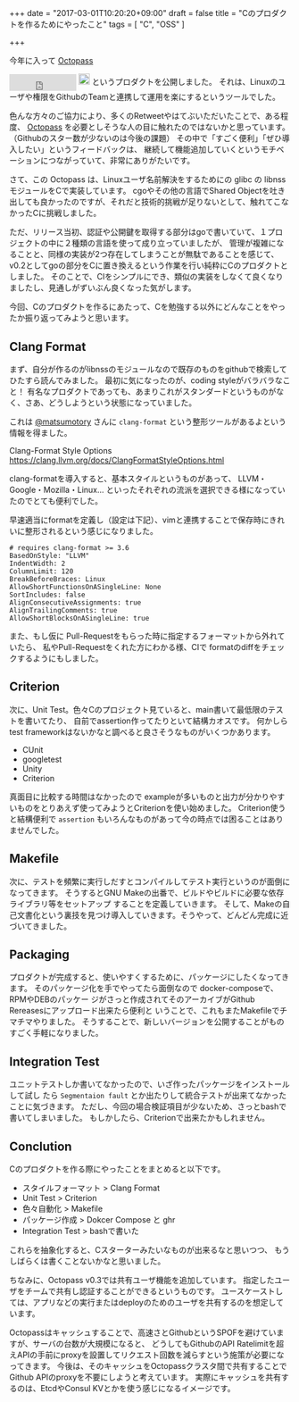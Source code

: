 +++
date = "2017-03-01T10:20:20+09:00"
draft = false
title = "Cのプロダクトを作るためにやったこと"
tags = [ "C", "OSS" ]

+++

<style>.hatena-bookmark-button-frame { vertical-align: middle; }</style>

今年に入って [Octopass][octopass]
<iframe style="width:120px;vertical-align:middle;" src="https://ghbtns.com/github-btn.html?user=linyows&repo=octopass&type=star&count=true&size=large" frameborder="0" scrolling="0" width="160px" height="30px"></iframe>
<a href="http://b.hatena.ne.jp/entry/tomohisaoda.com/posts/2017/ease_management_of_linux_server_administrator.html" class="hatena-bookmark-button" data-hatena-bookmark-layout="basic-label-counter" data-hatena-bookmark-lang="ja" data-hatena-bookmark-height="29" title="このエントリーをはてなブックマークに追加"><img src="https://b.st-hatena.com/images/entry-button/button-only@2x.png" alt="このエントリーをはてなブックマークに追加" width="20" height="20" style="border: none;" /></a><script type="text/javascript" src="https://b.st-hatena.com/js/bookmark_button.js" charset="utf-8" async="async"></script>
というプロダクトを公開しました。
それは、Linuxのユーザや権限をGithubのTeamと連携して運用を楽にするというツールでした。

色んな方々のご協力により、多くのRetweetやはてぶいただいたことで、ある程度、
[Octopass][octopass] を必要としそうな人の目に触れたのではないかと思っています。
（Githubのスター数が少ないのは今後の課題）
その中で「すごく便利」「ぜひ導入したい」というフィードバックは、
継続して機能追加していくというモチベーションにつながっていて、非常にありがたいです。

さて、この Octopass は、Linuxユーザ名前解決をするためにの glibc の libnssモジュールをCで実装しています。
cgoやその他の言語でShared Objectを吐き出しても良かったのですが、それだと技術的挑戦が足りないとして、触れてこなかったCに挑戦しました。

ただ、リリース当初、認証や公開鍵を取得する部分はgoで書いていて、１プロジェクトの中に２種類の言語を使って成り立っていましたが、
管理が複雑になることと、同様の実装が2つ存在してしまうことが無駄であることを感じて、
v0.2としてgoの部分をCに置き換えるという作業を行い純粋にCのプロダクトとしました。
そのことで、CIをシンプルにでき、類似の実装をしなくて良くなりましたし、見通しがずいぶん良くなった気がします。

今回、Cのプロダクトを作るにあたって、Cを勉強する以外にどんなことをやったか振り返ってみようと思います。

Clang Format
------------

まず、自分が作るのがlibnssのモジュールなので既存のものをgithubで検索してひたすら読んでみました。
最初に気になったのが、coding styleがバラバラなこと！
有名なプロダクトであっても、あまりこれがスタンダードというものがなく、さあ、どうしようという状態になっていました。

これは [@matsumotory][matsumotory] さんに `clang-format` という整形ツールがあるよという情報を得ました。

Clang-Format Style Options  
https://clang.llvm.org/docs/ClangFormatStyleOptions.html

clang-formatを導入すると、基本スタイルというものがあって、
LLVM・Google・Mozilla・Linux... といったそれぞれの流派を選択できる様になっていたのでとても便利でした。

早速適当にformatを定義し（設定は下記）、vimと連携することで保存時にきれいに整形されるという感じになりました。

```
# requires clang-format >= 3.6
BasedOnStyle: "LLVM"
IndentWidth: 2
ColumnLimit: 120
BreakBeforeBraces: Linux
AllowShortFunctionsOnASingleLine: None
SortIncludes: false
AlignConsecutiveAssignments: true
AlignTrailingComments: true
AllowShortBlocksOnASingleLine: true
```

また、もし仮に Pull-Requestをもらった時に指定するフォーマットから外れていたら、
私やPull-Requestをくれた方にわかる様、CIで formatのdiffをチェックするようにもしました。

Criterion
---------

次に、Unit Test。色々Cのプロジェクト見ていると、main書いて最低限のテストを書いてたり、
自前でassertion作ってたりといて結構カオスです。
何かしらtest frameworkはないかなと調べると良さそうなものがいくつかあります。

- CUnit
- googletest
- Unity
- Criterion

真面目に比較する時間はなかったので
exampleが多いものと出力が分かりやすいものをとりあえず使ってみようとCriterionを使い始めました。
Criterion使うと結構便利で `assertion` もいろんなものがあって今の時点では困ることはありませんでした。

Makefile
--------

次に、テストを頻繁に実行しだすとコンパイルしてテスト実行というのが面倒になってきます。
そうするとGNU Makeの出番で、ビルドやビルドに必要な依存ライブラリ等をセットアップ
することを定義していきます。
そして、Makeの自己文書化という裏技を見つけ導入していきます。そうやって、どんどん完成に近づいてきました。

Packaging
---------

プロダクトが完成すると、使いやすくするために、パッケージにしたくなってきます。
そのパッケージ化を手でやってたら面倒なので docker-composeで、RPMやDEBのパッケー
ジがさっと作成されてそのアーカイブがGithub Rereasesにアップロード出来たら便利と
いうことで、これもまたMakefileでチマチマやりました。
そうすることで、新しいバージョンを公開することがものすごく手軽になりました。

Integration Test
----------------

ユニットテストしか書いてなかったので、いざ作ったパッケージをインストールして試し
たら `Segmentaion fault` とか出たりして統合テストが出来てなかったことに気づきます。
ただし、今回の場合検証項目が少ないため、さっとbashで書いてしまいました。
もしかしたら、Criterionで出来たかもしれません。

Conclution
----------

Cのプロダクトを作る際にやったことをまとめると以下です。

- スタイルフォーマット > Clang Format
- Unit Test > Criterion
- 色々自動化 > Makefile
- パッケージ作成 > Dokcer Compose と ghr
- Integration Test > bashで書いた

これらを抽象化すると、Cスターターみたいなものが出来るなと思いつつ、
もうしばらくは書くことないかなと思いました。

ちなみに、Octopass v0.3では共有ユーザ機能を追加しています。
指定したユーザをチームで共有し認証することができるというものです。
ユースケーストしては、アプリなどの実行またはdeployのためのユーザを共有するのを想定しています。

Octopassはキャッシュすることで、高速さとGithubというSPOFを避けていますが、サーバの台数が大規模になると、
どうしてもGithubのAPI Ratelimitを超えAPIの手前にproxyを設置してリクエスト回数を減らすという施策が必要になってきます。
今後は、そのキャッシュをOctopassクラスタ間で共有することでGithub APIのproxyを不要にしようと考えています。
実際にキャッシュを共有するのは、EtcdやConsul KVとかを使う感じになるイメージです。

[octopass]: https://github.com/linyows/octopass
[matsumotory]: https://twitter.com/matsumotory
